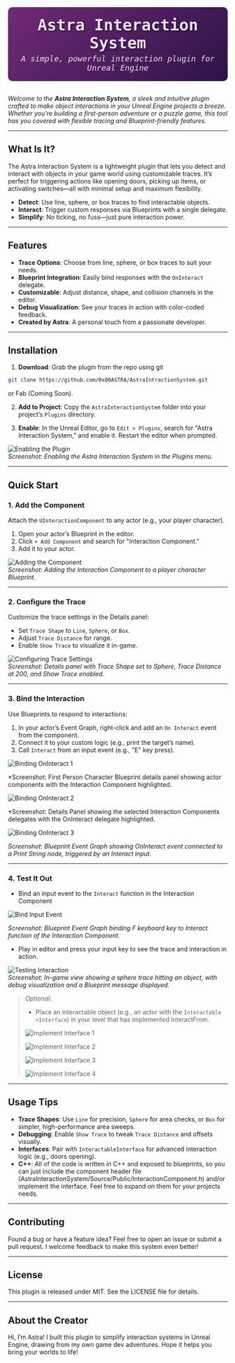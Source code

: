 <div style="background: linear-gradient(135deg, #702A76FF, #2D1348FF); padding: 20px; border-radius: 10px; text-align: center; color: #FDFDFDE4; font-family: JetBrains Mono, monospace;"> <h1 style="margin: 0; font-size: 36px; text-shadow: 2px 2px 4px rgba(0, 0, 0, 0.5);">Astra Interaction System</h1> <p style="margin: 5px 0 0; font-size: 18px; font-style: italic;">A simple, powerful interaction plugin for Unreal Engine</p> </div>
<br>

<em>Welcome to the **Astra Interaction System**, a sleek and intuitive plugin crafted to make object interactions in your Unreal Engine projects a breeze. Whether you're building a first-person adventure or a puzzle game, this tool has you covered with flexible tracing and Blueprint-friendly features.</em>

---

## What Is It?

The Astra Interaction System is a lightweight plugin that lets you detect and interact with objects in your game world using customizable traces. It’s perfect for triggering actions like opening doors, picking up items, or activating switches—all with minimal setup and maximum flexibility.

- **Detect**: Use line, sphere, or box traces to find interactable objects.
- **Interact**: Trigger custom responses via Blueprints with a single delegate.
- **Simplify**: No ticking, no fuss—just pure interaction power.

---

## Features

- **Trace Options**: Choose from line, sphere, or box traces to suit your needs.
- **Blueprint Integration**: Easily bind responses with the `OnInteract` delegate.
- **Customizable**: Adjust distance, shape, and collision channels in the editor.
- **Debug Visualization**: See your traces in action with color-coded feedback.
- **Created by Astra**: A personal touch from a passionate developer.

---

## Installation

1. **Download**: Grab the plugin from the repo using git
```bash
git clone https://github.com/0x00ASTRA/AstraIntractionSystem.git
 ``` 
or Fab (Coming Soon).

2. **Add to Project**: Copy the `AstraInteractionSystem` folder into your project’s `Plugins` directory.

3. **Enable**: In the Unreal Editor, go to `Edit > Plugins`, search for "Astra Interaction System," and enable it. Restart the editor when prompted.

![Enabling the Plugin](./images/enable_plugin.png)  
*Screenshot: Enabling the Astra Interaction System in the Plugins menu.*

---

## Quick Start

### 1. Add the Component
Attach the `UInteractionComponent` to any actor (e.g., your player character).

1. Open your actor’s Blueprint in the editor.
2. Click `+ Add Component` and search for "Interaction Component."
3. Add it to your actor.

![Adding the Component](./images/setup_component.png)  
*Screenshot: Adding the Interaction Component to a player character Blueprint.*

---

### 2. Configure the Trace
Customize the trace settings in the Details panel:

- Set `Trace Shape` to `Line`, `Sphere`, or `Box`.
- Adjust `Trace Distance` for range.
- Enable `Show Trace` to visualize it in-game.

![Configuring Trace Settings](./images/configure_trace.png)  
*Screenshot: Details panel with Trace Shape set to Sphere, Trace Distance at 200, and Show Trace enabled.*

---

### 3. Bind the Interaction
Use Blueprints to respond to interactions:

1. In your actor’s Event Graph, right-click and add an `On Interact` event from the component.
2. Connect it to your custom logic (e.g., print the target’s name).
3. Call `Interact` from an input event (e.g., "E" key press).

![Binding OnInteract 1](./images/bind_oninteract1.png)

*Screenshot: First Person Character Blueprint details panel showing actor components with the Interaction Component highlighted.

![Binding OnInteract 2](./images/bind_oninteract2.png)

*Screenshot: Details Panel showing the selected Interaction Components delegates with the OnInteract delegate highlighted.

![Binding OnInteract 3](./images/bind_oninteract3.png)

*Screenshot: Blueprint Event Graph showing OnInteract event connected to a Print String node, triggered by an Interact input.*

---

### 4. Test It Out

- Bind an input event to the `Interact` function in the Interaction Component

![Bind Input Event](./images/bind_input_event.png)

*Screenshot: Blueprint Event Graph binding F keyboard key to Interact function of the Interaction Component.*

- Play in editor and press your input key to see the trace and interaction in action.

![Testing Interaction](./images/testing_interaction.png)  
*Screenshot: In-game view showing a sphere trace hitting an object, with debug visualization and a Blueprint message displayed.*

>*Optional:* 
>- Place an interactable object (e.g., an actor with the `Interactable >Interface`) in your level that has implemented InteractFrom.
>
>![Implement Interface 1](./images/implement_interface1.png)
>
>![Implement Interface 2](./images/implement_interface2.png)
>
>![Implement Interface 3](./images/implement_interface3.png)
>
>![Implement Interface 4](./images/implement_interface4.png)

---

## Usage Tips

- **Trace Shapes**: Use `Line` for precision, `Sphere` for area checks, or `Box` for simpler, high-performance area sweeps.
- **Debugging**: Enable `Show Trace` to tweak `Trace Distance` and offsets visually.
- **Interfaces**: Pair with `InteractableInterface` for advanced interaction logic (e.g., doors opening).
- **C++**: All of the code is written in C++ and exposed to blueprints, so you can just include the component header file (AstraInteractionSystem/Source/Public/InteractionComponent.h) and/or implement the interface. Feel free to expand on them for your projects needs.

---

## Contributing

Found a bug or have a feature idea? Feel free to open an issue or submit a pull request. I welcome feedback to make this system even better!

---

## License

This plugin is released under MIT. See the LICENSE file for details.

---

## About the Creator

Hi, I’m Astra! I built this plugin to simplify interaction systems in Unreal Engine, drawing from my own game dev adventures. Hope it helps you bring your worlds to life!
